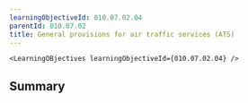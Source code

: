 ```yaml
---
learningObjectiveId: 010.07.02.04
parentId: 010.07.02
title: General provisions for air traffic services (ATS)
---
```


```tsx eval
<LearningOBjectives learningObjectiveId={010.07.02.04} />
```

## Summary
